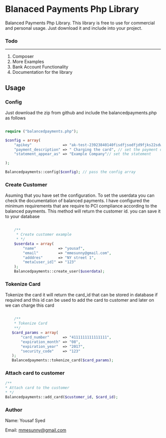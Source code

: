 Blanaced Payments Php Library
================

Balanced Payments Php Library. This library is free to use for commercial and personal usage. Just download it and include into your project.

### Todo
---
1. Composer
2. More Examples
3. Bank Account Functionality
4. Documentation for the library

Usage
-----

### Config
Just download the zip from github and include the balancedpayments.php as follows

```php

require ("balancedpayments.php");

$config = array(
	"apikey"              => "ak-test-23923840140fisdfjsodfjd9fjks22sdww", // set your api key secret
	"payment_description" => " Charging the card", // set the payment description
	"statement_appear_as" => "Example Company"// set the statement

);

Balancedpayments::config($config); // pass the config array

```
### Create Customer
Asuming that you have set the configuration. To set the userdata you can check the documentation of balanced payments. I have configured the minimum requirements that are require to PCI compliance according to the balanced payments. This method will return the customer id. you can save it to your database

```php

	/**
	 * Create customer example
	 * */
	$userdata = array(
		"name"          => "yousaf",
		"email"         => "mmesunny@gmail.com",
		"adddres"       => "NY street 1",
		"meta[user_id]" => "123"
	);
	Balancedpayments::create_user($userdata);

```

### Tokenize Card
Tokenize the card it will return the card_id that can be stored in database if required and this id can be used to add the card to customer and later on we can charge this card

 ```php

	 /**
	 * Tokenize Card
	 **/
	$card_params = array(
		"card_number"      => "4111111111111111",
		"expiration_month" => "08",
		"expiration_year"  => "2017",
		"security_code"    => "123"
	);
	Balancedpayments::tokenize_card($card_params);

```


### Attach card to customer


 ```php
/**
 * Attach card to the customer
 * */
Balancedpayments::add_card($customer_id, $card_id);

```



### Author
Name: Yousaf Syed

Email: mmesunny@gmail.com
